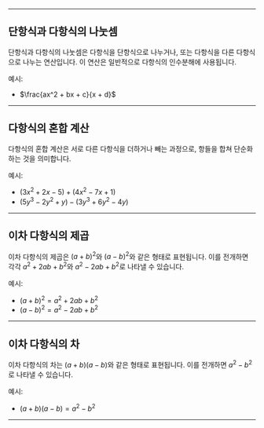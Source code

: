 ***

## 단항식과 다항식의 나눗셈

단항식과 다항식의 나눗셈은 다항식을 단항식으로 나누거나, 또는 다항식을 다른 다항식으로 나누는 연산입니다. 이 연산은 일반적으로 다항식의 인수분해에 사용됩니다.

예시:

- $\frac{ax^2 + bx + c}{x + d}$

***

## 다항식의 혼합 계산

다항식의 혼합 계산은 서로 다른 다항식을 더하거나 빼는 과정으로, 항들을 합쳐 단순화하는 것을 의미합니다.

예시:

- $(3x^2 + 2x - 5) + (4x^2 - 7x + 1)$
- $(5y^3 - 2y^2 + y) - (3y^3 + 6y^2 - 4y)$

***

## 이차 다항식의 제곱

이차 다항식의 제곱은 $(a+b)^2$와 $(a-b)^2$와 같은 형태로 표현됩니다. 이를 전개하면 각각 $a^2 + 2ab + b^2$와 $a^2 - 2ab + b^2$로 나타낼 수 있습니다.

예시:

- $(a+b)^2 = a^2 + 2ab + b^2$
- $(a-b)^2 = a^2 - 2ab + b^2$

***

## 이차 다항식의 차

이차 다항식의 차는 $(a+b)(a-b)$와 같은 형태로 표현됩니다. 이를 전개하면 $a^2 - b^2$로 나타낼 수 있습니다.

예시:

- $(a+b)(a-b) = a^2 - b^2$

***
